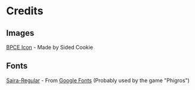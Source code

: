 # Credits

## Images
[BPCE Icon](./images/icon.png) - Made by Sided Cookie

## Fonts
[Saira-Regular](./fonts/Saira-Regular.ttf) - From [Google Fonts](https://fonts.google.com/specimen/Saira) (Probably used by the game "Phigros")